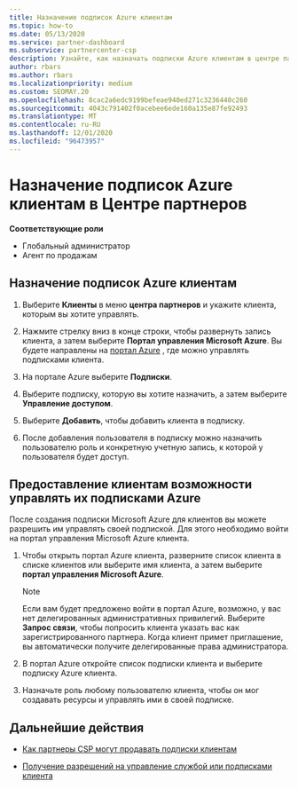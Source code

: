```yaml
---
title: Назначение подписок Azure клиентам
ms.topic: how-to
ms.date: 05/13/2020
ms.service: partner-dashboard
ms.subservice: partnercenter-csp
description: Узнайте, как назначать подписки Azure клиентам в центре партнеров и как разрешить клиентам управлять собственными подписками.
author: rbars
ms.author: rbars
ms.localizationpriority: medium
ms.custom: SEOMAY.20
ms.openlocfilehash: 8cac2a6edc9199befeae940ed271c3236440c260
ms.sourcegitcommit: 4043c791402f0acebee6ede160a135e87fe92493
ms.translationtype: MT
ms.contentlocale: ru-RU
ms.lasthandoff: 12/01/2020
ms.locfileid: "96473957"
---
```

# <a name="assigning-azure-subscriptions-to-customers-in-partner-center"></a>Назначение подписок Azure клиентам в Центре партнеров

**Соответствующие роли**

- Глобальный администратор
- Агент по продажам

## <a name="assign-azure-subscriptions-to-your-customers"></a>Назначение подписок Azure клиентам

1. Выберите **Клиенты** в меню **центра партнеров** и укажите клиента, которым вы хотите управлять.

2. Нажмите стрелку вниз в конце строки, чтобы развернуть запись клиента, а затем выберите **Портал управления Microsoft Azure**. Вы будете направлены на [портал Azure](https://portal.azure.com/) , где можно управлять подписками клиента.

3. На портале Azure выберите **Подписки**.

4. Выберите подписку, которую вы хотите назначить, а затем выберите **Управление доступом**.

5. Выберите **Добавить**, чтобы добавить клиента в подписку. 

6. После добавления пользователя в подписку можно назначить пользователю роль и конкретную учетную запись, к которой у пользователя будет доступ.

## <a name="enable-customers-to-manage-their-azure-subscriptions"></a>Предоставление клиентам возможности управлять их подписками Azure

После создания подписки Microsoft Azure для клиентов вы можете разрешить им управлять своей подпиской. Для этого необходимо войти на портал управления Microsoft Azure клиента. 

1. Чтобы открыть портал Azure клиента, разверните список клиента в списке клиентов или выберите имя клиента, а затем выберите **портал управления Microsoft Azure**.

   > [!NOTE]  
   > Если вам будет предложено войти в портал Azure, возможно, у вас нет делегированных административных привилегий. Выберите **Запрос связи**, чтобы попросить клиента указать вас как зарегистрированного партнера. Когда клиент примет приглашение, вы автоматически получите делегированные права администратора.

2. В портал Azure откройте список подписки клиента и выберите подписку Azure клиента.

3. Назначьте роль любому пользователю клиента, чтобы он мог создавать ресурсы и управлять ими в своей подписке.

## <a name="next-steps"></a>Дальнейшие действия

- [Как партнеры CSP могут продавать подписки клиентам](customer-subscriptions.md)

- [Получение разрешений на управление службой или подписками клиента](customers-revoke-admin-privileges.md)
